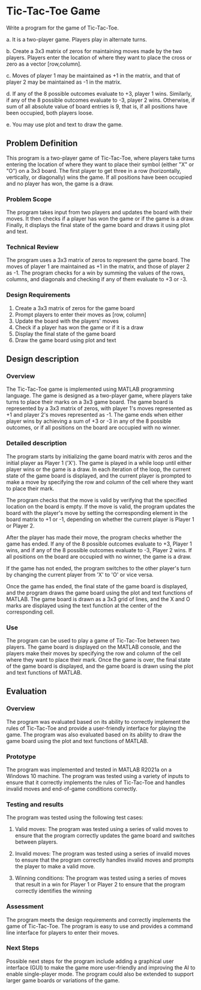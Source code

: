 # Tic-Tac-Toe Game

<p>Write a program for the game of Tic-Tac-Toe.</p><p>a. It is a two-player game. Players play in alternate turns.</p><p>b. Create a 3x3 matrix of zeros for maintaining moves made by the two players. Players enter the location of where they want to place the cross or zero as a vector [row,column].</p><p>c. Moves of player 1 may be maintained as +1 in the matrix, and that of player 2 may be maintained as -1 in the matrix.</p><p>d. If any of the 8 possible outcomes evaluate to +3, player 1 wins. Similarly, if any of the 8 possible outcomes evaluate to -3, player 2 wins. Otherwise, if sum of all absolute value of board entries is 9, that is, if all positions have been occupied, both players loose. </p><p>e. You may use plot and text to draw the game.</p><p></p>

## Problem Definition

This program is a two-player game of Tic-Tac-Toe, where players take turns entering the location of where they want to place their symbol (either "X" or "O") on a 3x3 board. The first player to get three in a row (horizontally, vertically, or diagonally) wins the game. If all positions have been occupied and no player has won, the game is a draw.

### Problem Scope

The program takes input from two players and updates the board with their moves. It then checks if a player has won the game or if the game is a draw. Finally, it displays the final state of the game board and draws it using plot and text.

### Technical Review

The program uses a 3x3 matrix of zeros to represent the game board. The moves of player 1 are maintained as +1 in the matrix, and those of player 2 as -1. The program checks for a win by summing the values of the rows, columns, and diagonals and checking if any of them evaluate to +3 or -3.

### Design Requirements

1. Create a 3x3 matrix of zeros for the game board
2. Prompt players to enter their moves as [row, column]
3. Update the board with the players' moves
4. Check if a player has won the game or if it is a draw
5. Display the final state of the game board
6. Draw the game board using plot and text

## Design description

### Overview

The Tic-Tac-Toe game is implemented using MATLAB programming language. The game is designed as a two-player game, where players take turns to place their marks on a 3x3 game board. The game board is represented by a 3x3 matrix of zeros, with player 1's moves represented as +1 and player 2's moves represented as -1. The game ends when either player wins by achieving a sum of +3 or -3 in any of the 8 possible outcomes, or if all positions on the board are occupied with no winner.

### Detailed description

The program starts by initializing the game board matrix with zeros and the initial player as Player 1 ('X'). The game is played in a while loop until either player wins or the game is a draw. In each iteration of the loop, the current state of the game board is displayed, and the current player is prompted to make a move by specifying the row and column of the cell where they want to place their mark.

The program checks that the move is valid by verifying that the specified location on the board is empty. If the move is valid, the program updates the board with the player's move by setting the corresponding element in the board matrix to +1 or -1, depending on whether the current player is Player 1 or Player 2.

After the player has made their move, the program checks whether the game has ended. If any of the 8 possible outcomes evaluate to +3, Player 1 wins, and if any of the 8 possible outcomes evaluate to -3, Player 2 wins. If all positions on the board are occupied with no winner, the game is a draw.

If the game has not ended, the program switches to the other player's turn by changing the current player from 'X' to 'O' or vice versa.

Once the game has ended, the final state of the game board is displayed, and the program draws the game board using the plot and text functions of MATLAB. The game board is drawn as a 3x3 grid of lines, and the X and O marks are displayed using the text function at the center of the corresponding cell.

### Use

The program can be used to play a game of Tic-Tac-Toe between two players. The game board is displayed on the MATLAB console, and the players make their moves by specifying the row and column of the cell where they want to place their mark. Once the game is over, the final state of the game board is displayed, and the game board is drawn using the plot and text functions of MATLAB.

## Evaluation

### Overview

The program was evaluated based on its ability to correctly implement the rules of Tic-Tac-Toe and provide a user-friendly interface for playing the game. The program was also evaluated based on its ability to draw the game board using the plot and text functions of MATLAB.

### Prototype

The program was implemented and tested in MATLAB R2021a on a Windows 10 machine. The program was tested using a variety of inputs to ensure that it correctly implements the rules of Tic-Tac-Toe and handles invalid moves and end-of-game conditions correctly.

### Testing and results

The program was tested using the following test cases:

1. Valid moves: The program was tested using a series of valid moves to ensure that the program correctly updates the game board and switches between players.

2. Invalid moves: The program was tested using a series of invalid moves to ensure that the program correctly handles invalid moves and prompts the player to make a valid move.

3. Winning conditions: The program was tested using a series of moves that result in a win for Player 1 or Player 2 to ensure that the program correctly identifies the winning

### Assessment

The program meets the design requirements and correctly implements the game of Tic-Tac-Toe. The program is easy to use and provides a command line interface for players to enter their moves.

### Next Steps

Possible next steps for the program include adding a graphical user interface (GUI) to make the game more user-friendly and improving the AI to enable single-player mode. The program could also be extended to support larger game boards or variations of the game.
